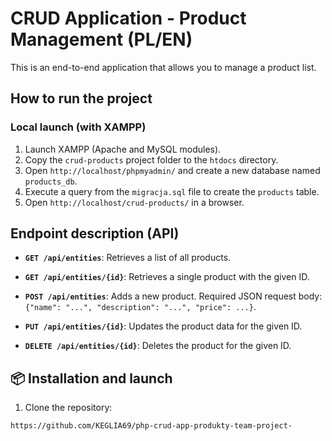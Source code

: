 # CRUD Application - Product Management (PL/EN)

This is an end-to-end application that allows you to manage a product list.

## How to run the project

### Local launch (with XAMPP)

1. Launch XAMPP (Apache and MySQL modules).
2. Copy the `crud-products` project folder to the `htdocs` directory.
3. Open `http://localhost/phpmyadmin/` and create a new database named `products_db`.
4. Execute a query from the `migracja.sql` file to create the `products` table.
5. Open `http://localhost/crud-products/` in a browser.

## Endpoint description (API)

* **`GET /api/entities`**: Retrieves a list of all products.

* **`GET /api/entities/{id}`**: Retrieves a single product with the given ID.
* **`POST /api/entities`**: Adds a new product. Required JSON request body: `{"name": "...", "description": "...", "price": ...}`.
* **`PUT /api/entities/{id}`**: Updates the product data for the given ID.
* **`DELETE /api/entities/{id}`**: Deletes the product for the given ID.

## 📦 Installation and launch

1. Clone the repository:
```bash
https://github.com/KEGLIA69/php-crud-app-produkty-team-project-
